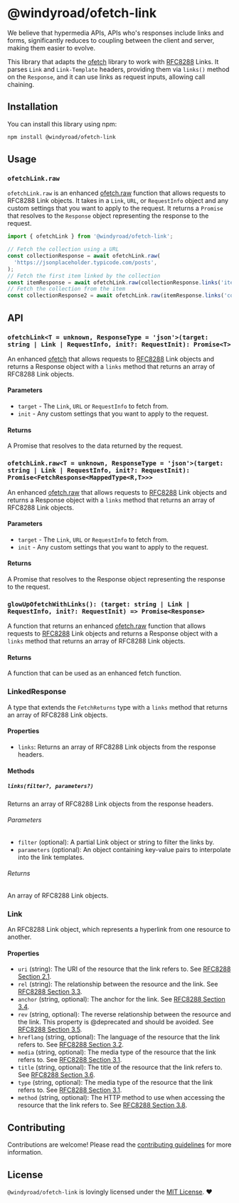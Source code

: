 # @windyroad/ofetch-link

We believe that hypermedia APIs, APIs who's responses include links and forms, significantly
reduces to coupling between the client and server, making them easier to evolve.

This library that adapts the [ofetch](https://github.com/unjs/ofetch) library to work with
[RFC8288](https://datatracker.ietf.org/doc/html/rfc8288) Links. It parses `Link` and
`Link-Template` headers, providing them via `links()` method on the `Response`, and
it can use links as request inputs, allowing call chaining.

## Installation

You can install this library using npm:

```bash
npm install @windyroad/ofetch-link
```

## Usage

### `ofetchLink.raw`

`ofetchLink.raw` is an enhanced [ofetch.raw](https://github.com/unjs/ofetch#-access-to-raw-response) function that
allows requests to RFC8288
Link objects. It takes in a `Link`, `URL`, or `RequestInfo` object and any custom settings that you want to
apply to the request. It returns a `Promise` that resolves to the `Response` object
representing the response to the request.

```typescript
import { ofetchLink } from '@windyroad/ofetch-link';

// Fetch the collection using a URL
const collectionResponse = await ofetchLink.raw(
  'https://jsonplaceholder.typicode.com/posts',
);
// Fetch the first item linked by the collection
const itemResponse = await ofetchLink.raw(collectionResponse.links('item')[0]);
// Fetch the collection from the item
const collectionResponse2 = await ofetchLink.raw(itemResponse.links('collection')[0]);
```

## API

### `ofetchLink<T = unknown, ResponseType = 'json'>(target: string | Link | RequestInfo, init?: RequestInit): Promise<T>`

An enhanced [ofetch](https://github.com/unjs/ofetch?tab=readme-ov-file#ofetch) that allows requests to
[RFC8288](https://datatracker.ietf.org/doc/html/rfc8288) Link objects and
returns a Response object with a `links` method that returns an array of RFC8288 Link objects.

#### Parameters

- `target` - The `Link`, `URL` or `RequestInfo` to fetch from.
- `init` - Any custom settings that you want to apply to the request.

#### Returns

A Promise that resolves to the data returned by the request.

### `ofetchLink.raw<T = unknown, ResponseType = 'json'>(target: string | Link | RequestInfo, init?: RequestInit): Promise<FetchResponse<MappedType<R,T>>>`

An enhanced [ofetch.raw](https://github.com/unjs/ofetch#-access-to-raw-response) that allows requests to
[RFC8288](https://datatracker.ietf.org/doc/html/rfc8288) Link objects and
returns a Response object with a `links` method that returns an array of RFC8288 Link objects.

#### Parameters

- `target` - The `Link`, `URL` or `RequestInfo` to fetch from.
- `init` - Any custom settings that you want to apply to the request.

#### Returns

A Promise that resolves to the Response object representing the response to the request.

### `glowUpOfetchWithLinks(): (target: string | Link | RequestInfo, init?: RequestInit) => Promise<Response>`

A function that returns an enhanced
[ofetch.raw](https://github.com/unjs/ofetch?tab=readme-ov-file#-access-to-raw-response) function that allows requests to
[RFC8288](https://datatracker.ietf.org/doc/html/rfc8288) Link objects and returns a Response
object with a `links` method that returns an array of RFC8288 Link objects.

#### Returns

A function that can be used as an enhanced fetch function.

### LinkedResponse

A type that extends the `FetchReturns` type with a `links` method that returns an array of RFC8288 Link objects.

#### Properties

- `links`: Returns an array of RFC8288 Link objects from the response headers.

#### Methods

##### `links(filter?, parameters?)`

Returns an array of RFC8288 Link objects from the response headers.

###### Parameters

- `filter` (optional): A partial Link object or string to filter the links by.
- `parameters` (optional): An object containing key-value pairs to interpolate into the link templates.

###### Returns

An array of RFC8288 Link objects.

### Link

An RFC8288 Link object, which represents a hyperlink from one resource to another.

#### Properties

- `uri` (string): The URI of the resource that the link refers to. See [RFC8288 Section 2.1](https://tools.ietf.org/html/rfc8288#section-2.1).
- `rel` (string): The relationship between the resource and the link. See [RFC8288 Section 3.3](https://tools.ietf.org/html/rfc8288#section-3.3).
- `anchor` (string, optional): The anchor for the link. See [RFC8288 Section 3.4](https://tools.ietf.org/html/rfc8288#section-3.4).
- `rev` (string, optional): The reverse relationship between the resource and the link. This property is @deprecated
  and should be avoided. See [RFC8288 Section 3.5](https://tools.ietf.org/html/rfc8288#section-3.5).
- `hreflang` (string, optional): The language of the resource that the link refers to. See [RFC8288 Section 3.2](https://tools.ietf.org/html/rfc8288#section-3.2).
- `media` (string, optional): The media type of the resource that the link refers to. See [RFC8288 Section 3.1](https://tools.ietf.org/html/rfc8288#section-3.1).
- `title` (string, optional): The title of the resource that the link refers to. See [RFC8288 Section 3.6](https://tools.ietf.org/html/rfc8288#section-3.6).
- `type` (string, optional): The media type of the resource that the link refers to. See [RFC8288 Section 3.1](https://tools.ietf.org/html/rfc8288#section-3.1).
- `method` (string, optional): The HTTP method to use when accessing the resource that the
 link refers to. See [RFC8288 Section 3.8](https://tools.ietf.org/html/rfc8288#section-3.8).

## Contributing

Contributions are welcome! Please read the [contributing guidelines](../../CONTRIBUTING.md) for more information.

## License

`@windyroad/ofetch-link` is lovingly licensed under the [MIT License](../../LICENSE). ❤️
